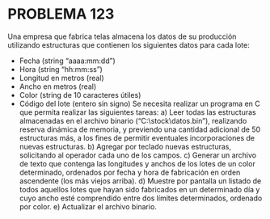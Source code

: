 # PROBLEMA 123

Una empresa que fabrica telas almacena los datos de su producción utilizando estructuras que 
contienen los siguientes datos para cada lote: 
- Fecha (string “aaaa:mm:dd”) 
- Hora (string “hh:mm:ss”) 
- Longitud en metros (real) 
- Ancho en metros (real) 
- Color (string de 10 caracteres útiles) 
- Código del lote (entero sin signo) 
Se necesita realizar un programa en  C que permita realizar las siguientes tareas: 
a) Leer todas las estructuras almacenadas en el archivo binario (“C:\stock\datos.bin”), 
realizando reserva dinámica de memoria, y previendo una cantidad adicional de 50 
estructuras más, a los fines de permitir eventuales incorporaciones de nuevas estructuras. 
b) Agregar por teclado nuevas estructuras, solicitando al operador cada uno de los campos. 
c) Generar un archivo de texto que contenga las longitudes y anchos de los lotes de un color 
determinado, ordenados por fecha y hora de fabricación en orden ascendente (los más 
viejos arriba). 
d) Muestre por pantalla un listado de todos aquellos lotes que hayan sido fabricados en un 
determinado día y cuyo ancho esté comprendido entre dos límites determinados, ordenado 
por color. 
e) Actualizar el archivo binario.